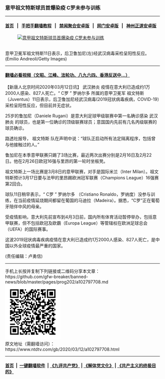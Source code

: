 ### 意甲祖文特斯球员首爆染疫 C罗未参与训练
------------------------

#### [首页](https://github.com/gfw-breaker/banned-news/blob/master/README.md) &nbsp;&nbsp;|&nbsp;&nbsp; [手把手翻墙教程](https://github.com/gfw-breaker/guides/wiki) &nbsp;&nbsp;|&nbsp;&nbsp; [禁闻聚合安卓版](https://github.com/gfw-breaker/bn-android) &nbsp;&nbsp;|&nbsp;&nbsp; [网门安卓版](https://github.com/oGate2/oGate) &nbsp;&nbsp;|&nbsp;&nbsp; [神州正道安卓版](https://github.com/SzzdOgate/update) 



<div><div class="featured_image">
 <a href="https://i.ntdtv.com/assets/uploads/2020/03/GettyImages-1201271471.jpg" target="_blank">
  <figure>
   <img alt="意甲祖文特斯球员首爆染疫 C罗未参与训练" src="https://i.ntdtv.com/assets/uploads/2020/03/GettyImages-1201271471-800x450.jpg"/>
  </figure><br/>
 </a>
 <span class="caption">
  意甲卫冕军祖文特斯11日表示，后卫鲁加尼(左)经武汉病毒采检呈阳性反应。(Emilio Andreoli/Getty Images)
 </span>
</div>
</div><hr/>

#### [翻墙必看视频（文昭、江峰、法轮功、八九六四、香港反送中...）](https://github.com/gfw-breaker/banned-news/blob/master/pages/link3.md)

<div><div class="post_content" itemprop="articleBody">
 <p>
  【新唐人北京时间2020年03月12日讯】
  <ok href="https://www.ntdtv.com/gb/武汉肺炎.htm">
   武汉肺炎
  </ok>
  疫情在意大利已造成约1万2000人感染、827人死亡。“
  <ok href="https://www.ntdtv.com/gb/c罗.htm">
   C罗
  </ok>
  ”
  <ok href="https://www.ntdtv.com/gb/罗纳尔多.htm">
   罗纳尔多
  </ok>
  所属的意甲卫冕军
  <ok href="https://www.ntdtv.com/gb/祖文特斯.htm">
   祖文特斯
  </ok>
  （Juventus）11日表示，后卫鲁加尼经武汉病毒(2019冠状病毒疾病，COVID-19）采检呈阳性反应，但目前并无症状。
 </p>
 <p>
  25岁的鲁加尼（Daniele Rugani）是意大利足球甲级联赛中第一名确诊感染
  <ok href="https://www.ntdtv.com/gb/武汉肺炎.htm">
   武汉肺炎
  </ok>
  的球员，也是第一位确诊的顶级联赛球员；意国国内先前有几名丙级联赛的球员确诊。
 </p>
 <p>
  路透社报导，
  <ok href="https://www.ntdtv.com/gb/祖文特斯.htm">
   祖文特斯
  </ok>
  队在声明中说：“球队正启动所有法定隔离程序，包括曾与他接触过的人。”
 </p>
 <p>
  鲁加尼在本季意甲联赛只踢了3场比赛，最近两次出赛分别是2月16日及2月22日。他在2月26日欧冠16强与里昂的第一轮时坐板凳。
 </p>
 <p>
  祖文特斯上一场比赛是3月8日的意甲联赛，对手是国际米兰（Inter Milan）。祖文特斯预计3月17日要与法甲的里昂踢欧洲冠军联赛（Champions League）16强赛第2回合。
 </p>
 <p>
  球队11日稍早表示，“
  <ok href="https://www.ntdtv.com/gb/c罗.htm">
   C罗
  </ok>
  ”
  <ok href="https://www.ntdtv.com/gb/罗纳尔多.htm">
   罗纳尔多
  </ok>
  （Cristiano Ronaldo，罗纳度）没参与训练，在当前疫情延烧期间都留在葡国的马迪拉（Madeira）。据悉，“C罗”正在葡萄牙陪伴中风的母亲。
 </p>
 <p>
  受疫情影响，意大利先前宣布到4月3日前，国内所有体育活动暂停举办，包括意甲联赛，但不包括欧冠及欧霸（Europa League）等管辖权在欧洲足球总会（UEFA）的国际赛事。
 </p>
 <p>
  这波2019冠状病毒疾病疫情在意大利已造成约1万2000人感染、827人死亡，是中国以外全球疫情最严重的国家。
 </p>
 <p>
  (责任编辑：卢勇信)
 </p>
 <div class="single_ad">
 </div>
</div>
</div>
<hr/>
手机上长按并复制下列链接或二维码分享本文章：<br/>
https://github.com/gfw-breaker/banned-news/blob/master/pages/prog202/a102797708.md <br/>
<a href='https://github.com/gfw-breaker/banned-news/blob/master/pages/prog202/a102797708.md'><img src='https://github.com/gfw-breaker/banned-news/blob/master/pages/prog202/a102797708.md.png'/></a> <br/>
原文地址（需翻墙访问）：https://www.ntdtv.com/gb/2020/03/12/a102797708.html


------------------------
#### [首页](https://github.com/gfw-breaker/banned-news/blob/master/README.md) &nbsp;|&nbsp; [一键翻墙软件](https://github.com/gfw-breaker/nogfw/blob/master/README.md) &nbsp;| [《九评共产党》](https://github.com/gfw-breaker/9ping.md/blob/master/README.md#九评之一评共产党是什么) | [《解体党文化》](https://github.com/gfw-breaker/jtdwh.md/blob/master/README.md) | [《共产主义的终极目的》](https://github.com/gfw-breaker/gczydzjmd.md/blob/master/README.md)


<img src='http://gfw-breaker.win/banned-news/pages/prog202/a102797708.md' width='0px' height='0px'/>